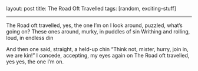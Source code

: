 layout: post
title: The Road Oft Travelled
tags: [random, exciting-stuff]

-----------------------------------------
The Road oft travelled, yes, the one I’m on
I look around, puzzled, what’s going on?
These ones around, murky, in puddles of sin
Writhing and rolling, loud, in endless din

And then one said, straight, a held-up chin
“Think not, mister, hurry, join in, we are kin!”
I concede, accepting, my eyes again on
The Road oft travelled, yes yes, the one I’m on.
